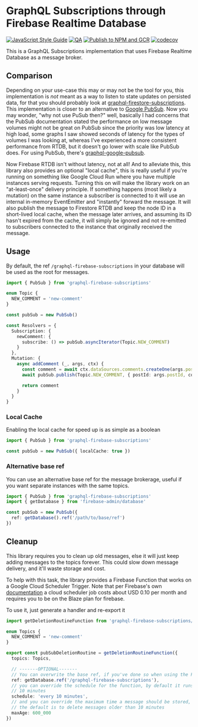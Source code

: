 # GraphQL Subscriptions through Firebase Realtime Database

[![JavaScript Style Guide](https://img.shields.io/badge/code_style-standard-brightgreen.svg)](https://standardjs.com)
[![QA](https://github.com/swantzter/graphql-firebase-subscriptions/actions/workflows/qa.yml/badge.svg)](https://github.com/swantzter/graphql-firebase-subscriptions/actions/workflows/qa.yml)
[![Publish to NPM and GCR](https://github.com/swantzter/graphql-firebase-subscriptions/actions/workflows/publish.yml/badge.svg)](https://github.com/swantzter/graphql-firebase-subscriptions/actions/workflows/publish.yml)
[![codecov](https://codecov.io/gh/swantzter/graphql-firebase-subscriptions/branch/main/graph/badge.svg)](https://codecov.io/gh/swantzter/graphql-firebase-subscriptions)

This is a GraphQL Subscriptions implementation that uses Firebase Realtime
Database as a message broker.

## Comparison

Depending on your use-case this may or may not be the tool for you, this
implementation is *not* meant as a way to listen to state updates on persisted
data, for that you should probably look at
[graphql-firestore-subscriptions][graphql-firestore-subscriptions].
This implementation is closer to an alternative to [Google PubSub][pubsub].
Now you may wonder, "why not use PuSub then?" well, basically I had concerns
that the PubSub documentation stated the performance on low message volumes
might not be great on PubSub since the priority was low latency at high load,
some graphs I saw showed seconds of latency for the types of volumes I was
looking at, whereas I've experienced a more consistent performance from RTDB,
but it doesn't go lower with scale like PubSub does. For using PubSub, there's
[graphql-google-pubsub][graphql-google-pubsub].

Now Firebase RTDB isn't without latency, not at all! And to alleviate this,
this library also provides an optional "local cache", this is really useful
if you're running on something like Google Cloud Run where you have multiple
instances serving requests. Turning this on will make the library work on an
"at-least-once" delivery principle. If something happens (most likely a
mutation) on the same instance a subscriber is connected to it will use an
internal in-memory EventEmitter and "instantly" forward the message. It will
also publish the message to Firestore RTDB and keep the node ID in a
short-lived local cache, when the message later arrives, and assuming its ID
hasn't expired from the cache, it will simply be ignored and not re-emitted
to subscribers connected to the instance that originally received the message.

[graphql-firestore-subscriptions]: https://github.com/m19c/graphql-firestore-subscriptions
[graphql-google-pubsub]: https://github.com/axelspringer/graphql-google-pubsub
[pubsub]: https://cloud.google.com/pubsub

## Usage

By default, the ref `/graphql-firebase-subscriptions` in your database will be
used as the root for messages.

```typescript
import { PubSub } from 'graphql-firebase-subscriptions'

enum Topic {
  NEW_COMMENT = 'new-comment'
}

const pubSub = new PubSub()

const Resolvers = {
  Subscription: {
    newComment: {
      subscribe: () => pubSub.asyncIterator(Topic.NEW_COMMENT)
    }
  },
  Mutation: {
    async addComment (_, args, ctx) {
      const comment = await ctx.dataSources.comments.createOne(args.postId, args.comment)
      await pubSub.publish(Topic.NEW_COMMENT, { postId: args.postId, commentId: comment.id })

      return comment
    }
  }
}
```

### Local Cache

Enabling the local cache for speed up is as simple as a boolean

```typescript
import { PubSub } from 'graphql-firebase-subscriptions'

const pubSub = new PubSub({ localCache: true })
```

### Alternative base ref

You can use an alternative base ref for the message brokerage, useful if you
want separate instances with the same topics.

```typescript
import { PubSub } from 'graphql-firebase-subscriptions'
import { getDatabase } from 'firebase-admin/database'

const pubSub = new PubSub({
  ref: getDatabase().ref('/path/to/base/ref')
})
```

## Cleanup

This library requires you to clean up old messages, else it will just keep
adding messages to the topics forever. This could slow down message delivery,
and it'll waste storage and cost.

To help with this task, the library provides a Firebase Function that
works on a Google Cloud Scheduler Trigger. Note that per Firebase's own
[documentation][cloud-fn-schedule] a cloud scheduler job costs about
USD 0.10 per month and requires you to be on the Blaze plan for firebase.

[cloud-fn-schedule]: https://firebase.google.com/docs/functions/schedule-functions

To use it, just generate a handler and re-export it

```typescript
import getDeletionRoutineFunction from 'graphql-firebase-subscriptions/firebase-functions'

enum Topics {
  NEW_COMMENT = 'new-comment'
}

export const pubSubDeletionRoutine = getDeletionRoutineFunction({
  topics: Topics,

  // -------OPTIONAL-------
  // You can overwrite the base ref, if you've done so when using the PubSub
  ref: getDatabase.ref('/graphql-firebase-subscriptions'),
  // you can override the schedule for the function, by default it runs every
  // 10 minutes
  schedule: 'every 10 minutes',
  // and you can override the maximum time a message should be stored,
  // the default is to delete messages older than 10 minutes
  maxAge: 600_000
})
```

